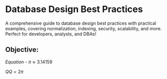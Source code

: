 # Database Design Best Practices
A comprehensive guide to database design best practices with practical examples, covering normalization, indexing, security, scalability, and more. Perfect for developers, analysts, and DBAs!

## Objective: 

$Equation$ - $\pi \approx 3.14159$

$QQ=2\pi$
